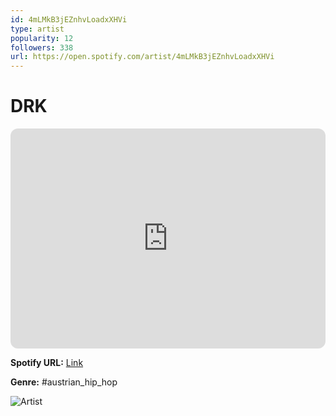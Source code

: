 ```yaml
---
id: 4mLMkB3jEZnhvLoadxXHVi
type: artist
popularity: 12
followers: 338
url: https://open.spotify.com/artist/4mLMkB3jEZnhvLoadxXHVi
---
```

# DRK

<iframe style="border-radius:12px" src="https://open.spotify.com/embed/artist/4mLMkB3jEZnhvLoadxXHVi" width="100%" height="352" frameBorder="0" allowfullscreen="" allow="autoplay; clipboard-write; encrypted-media; fullscreen; picture-in-picture" loading="lazy"></iframe>

**Spotify URL:** [Link](https://open.spotify.com/artist/4mLMkB3jEZnhvLoadxXHVi)

**Genre:**  #austrian_hip_hop

![Artist](https://i.scdn.co/image/ab67616d0000b2731a262debf09fba2a5ea20b28)

